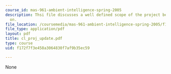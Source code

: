 ```yaml
---
course_id: mas-961-ambient-intelligence-spring-2005
description: Thsi file discusses a well defined scope of the project being worked
  on.
file_location: /coursemedia/mas-961-ambient-intelligence-spring-2005/f172f7f3e458a3064830f7af9b35ec59_cl_proj_update.pdf
file_type: application/pdf
layout: pdf
title: cl_proj_update.pdf
type: course
uid: f172f7f3e458a3064830f7af9b35ec59

---
```

None